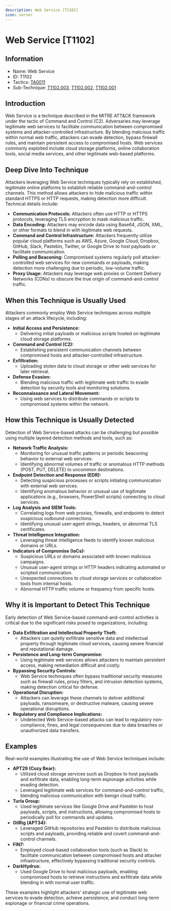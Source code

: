 ```yaml
---
description: Web Service [T1102]
icon: server
---
```


# Web Service [T1102]

## Information

- Name: Web Service
- ID: T1102
- Tactics: [TA0011](../TA0011/TA0011.md)
- Sub-Technique: [T1102.003](./T1102.003.md), [T1102.002](./T1102.002.md), [T1102.001](./T1102.001.md)

## Introduction

Web Service is a technique described in the MITRE ATT&CK framework under the tactic of Command and Control (C2). Adversaries may leverage legitimate web services to facilitate communication between compromised systems and attacker-controlled infrastructure. By blending malicious traffic within normal web traffic, attackers can evade detection, bypass firewall rules, and maintain persistent access to compromised hosts. Web services commonly exploited include cloud storage platforms, online collaboration tools, social media services, and other legitimate web-based platforms.

## Deep Dive Into Technique

Attackers leveraging Web Service techniques typically rely on established, legitimate online platforms to establish reliable command-and-control channels. This method allows attackers to hide malicious traffic within standard HTTPS or HTTP requests, making detection more difficult. Technical details include:

- **Communication Protocols:** Attackers often use HTTP or HTTPS protocols, leveraging TLS encryption to mask malicious traffic.
- **Data Encoding:** Attackers may encode data using Base64, JSON, XML, or other formats to blend in with legitimate web requests.
- **Command and Control Infrastructure:** Attackers frequently utilize popular cloud platforms such as AWS, Azure, Google Cloud, Dropbox, GitHub, Slack, Pastebin, Twitter, or Google Drive to host payloads or facilitate communication.
- **Polling and Beaconing:** Compromised systems regularly poll attacker-controlled web services for new commands or payloads, making detection more challenging due to periodic, low-volume traffic.
- **Proxy Usage:** Attackers may leverage web proxies or Content Delivery Networks (CDNs) to obscure the true origin of command-and-control traffic.

## When this Technique is Usually Used

Attackers commonly employ Web Service techniques across multiple stages of an attack lifecycle, including:

- **Initial Access and Persistence:**
  - Delivering initial payloads or malicious scripts hosted on legitimate cloud storage platforms.
- **Command and Control (C2):**
  - Establishing persistent communication channels between compromised hosts and attacker-controlled infrastructure.
- **Exfiltration:**
  - Uploading stolen data to cloud storage or other web services for later retrieval.
- **Defense Evasion:**
  - Blending malicious traffic with legitimate web traffic to evade detection by security tools and monitoring solutions.
- **Reconnaissance and Lateral Movement:**
  - Using web services to distribute commands or scripts to compromised systems within the network.

## How this Technique is Usually Detected

Detection of Web Service-based attacks can be challenging but possible using multiple layered detection methods and tools, such as:

- **Network Traffic Analysis:**
  - Monitoring for unusual traffic patterns or periodic beaconing behavior to external web services.
  - Identifying abnormal volumes of traffic or anomalous HTTP methods (POST, PUT, DELETE) to uncommon destinations.
- **Endpoint Detection and Response (EDR):**
  - Detecting suspicious processes or scripts initiating communication with external web services.
  - Identifying anomalous behavior or unusual use of legitimate applications (e.g., browsers, PowerShell scripts) connecting to cloud services.
- **Log Analysis and SIEM Tools:**
  - Correlating logs from web proxies, firewalls, and endpoints to detect suspicious outbound connections.
  - Identifying unusual user-agent strings, headers, or abnormal TLS certificates.
- **Threat Intelligence Integration:**
  - Leveraging threat intelligence feeds to identify known malicious domains or URLs.
- **Indicators of Compromise (IoCs):**
  - Suspicious URLs or domains associated with known malicious campaigns.
  - Unusual user-agent strings or HTTP headers indicating automated or scripted communication.
  - Unexpected connections to cloud storage services or collaboration tools from internal hosts.
  - Abnormal HTTP traffic volume or frequency from specific hosts.

## Why it is Important to Detect This Technique

Early detection of Web Service-based command-and-control activities is critical due to the significant risks posed to organizations, including:

- **Data Exfiltration and Intellectual Property Theft:**
  - Attackers can quietly exfiltrate sensitive data and intellectual property through legitimate cloud services, causing severe financial and reputational damage.
- **Persistence and Long-term Compromise:**
  - Using legitimate web services allows attackers to maintain persistent access, making remediation difficult and costly.
- **Bypassing Security Controls:**
  - Web Service techniques often bypass traditional security measures such as firewall rules, proxy filters, and intrusion detection systems, making detection critical for defense.
- **Operational Disruption:**
  - Attackers can leverage these channels to deliver additional payloads, ransomware, or destructive malware, causing severe operational disruptions.
- **Regulatory and Compliance Implications:**
  - Undetected Web Service-based attacks can lead to regulatory non-compliance, fines, and legal consequences due to data breaches or unauthorized data transfers.

## Examples

Real-world examples illustrating the use of Web Service techniques include:

- **APT29 (Cozy Bear):**
  - Utilized cloud storage services such as Dropbox to host payloads and exfiltrate data, enabling long-term espionage activities while evading detection.
  - Leveraged legitimate web services for command-and-control traffic, blending malicious communication with benign cloud traffic.
- **Turla Group:**
  - Used legitimate services like Google Drive and Pastebin to host payloads, scripts, and instructions, allowing compromised hosts to periodically poll for commands and updates.
- **OilRig (APT34):**
  - Leveraged GitHub repositories and Pastebin to distribute malicious scripts and payloads, providing reliable and covert command-and-control channels.
- **FIN7:**
  - Employed cloud-based collaboration tools (such as Slack) to facilitate communication between compromised hosts and attacker infrastructure, effectively bypassing traditional security controls.
- **DarkHydrus:**
  - Used Google Drive to host malicious payloads, enabling compromised hosts to retrieve instructions and exfiltrate data while blending in with normal user traffic.

These examples highlight attackers' strategic use of legitimate web services to evade detection, achieve persistence, and conduct long-term espionage or financial crime operations.
